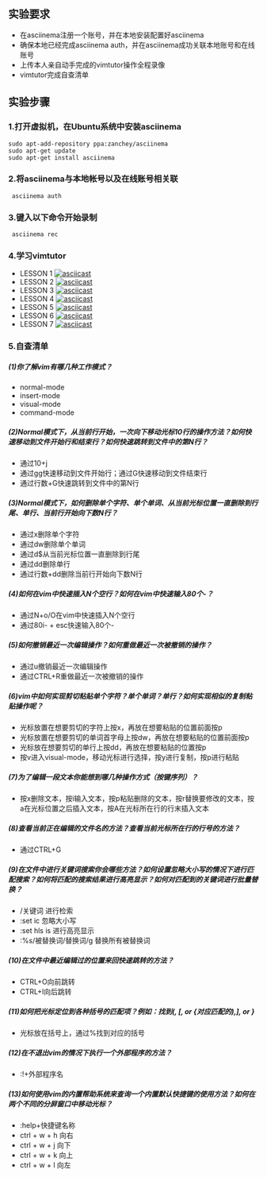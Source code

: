 ## 实验要求
+ 在asciinema注册一个账号，并在本地安装配置好asciinema
+ 确保本地已经完成asciinema auth，并在asciinema成功关联本地账号和在线账号
+ 上传本人亲自动手完成的vimtutor操作全程录像
+ vimtutor完成自查清单
## 实验步骤
### 1.打开虚拟机，在Ubuntu系统中安装asciinema
```
sudo apt-add-repository ppa:zanchey/asciinema
sudo apt-get update
sudo apt-get install asciinema
```
### 2.将asciinema与本地帐号以及在线账号相关联
`` asciinema auth``
### 3.键入以下命令开始录制
`` asciinema rec``
### 4.学习vimtutor
+ LESSON 1
[![asciicast](https://asciinema.org/a/XhBjnrWhaUYVAgk0EQJAtQtbn.svg)](https://asciinema.org/a/XhBjnrWhaUYVAgk0EQJAtQtbn)
+ LESSON 2
[![asciicast](https://asciinema.org/a/zJPCBztNSb27ZQAsNsSmxaCwD.svg)](https://asciinema.org/a/zJPCBztNSb27ZQAsNsSmxaCwD)
+ LESSON 3
[![asciicast](https://asciinema.org/a/Bd8A4e5m7DzNQYzNkfqX2P9N8.svg)](https://asciinema.org/a/Bd8A4e5m7DzNQYzNkfqX2P9N8)
+ LESSON 4
[![asciicast](https://asciinema.org/a/ok8Ho819Hc5DUTPJsrxihIUVp.svg)]( https://asciinema.org/a/ok8Ho819Hc5DUTPJsrxihIUVp)
+ LESSON 5
[![asciicast](https://asciinema.org/a/VXyyx9hEqqzvyFdqR0wH2SGXR.svg)](https://asciinema.org/a/VXyyx9hEqqzvyFdqR0wH2SGXR)
+ LESSON 6
[![asciicast](https://asciinema.org/a/4oQCwJCzGxFMNQOGm7rM7LfoH.svg)](https://asciinema.org/a/4oQCwJCzGxFMNQOGm7rM7LfoH)
+ LESSON 7
[![asciicast](https://asciinema.org/a/2lZPHvG0eOxOE9jRqqEHSSw95.svg)](https://asciinema.org/a/2lZPHvG0eOxOE9jRqqEHSSw95)
### 5.自查清单
##### (1)你了解vim有哪几种工作模式？
+ normal-mode
+ insert-mode
+ visual-mode
+ command-mode
##### (2)Normal模式下，从当前行开始，一次向下移动光标10行的操作方法？如何快速移动到文件开始行和结束行？如何快速跳转到文件中的第N行？
+ 通过10+j
+ 通过gg快速移动到文件开始行；通过G快速移动到文件结束行
+ 通过行数+G快速跳转到文件中的第N行
##### (3)Normal模式下，如何删除单个字符、单个单词、从当前光标位置一直删除到行尾、单行、当前行开始向下数N行？
+ 通过x删除单个字符
+ 通过dw删除单个单词
+ 通过d$从当前光标位置一直删除到行尾
+ 通过dd删除单行
+ 通过行数+dd删除当前行开始向下数N行
##### (4)如何在vim中快速插入N个空行？如何在vim中快速输入80个-？
+ 通过N+o/O在vim中快速插入N个空行
+ 通过80i- + esc快速输入80个-
##### (5)如何撤销最近一次编辑操作？如何重做最近一次被撤销的操作？
+ 通过u撤销最近一次编辑操作
+ 通过CTRL+R重做最近一次被撤销的操作
##### (6)vim中如何实现剪切粘贴单个字符？单个单词？单行？如何实现相似的复制粘贴操作呢？
+ 光标放置在想要剪切的字符上按x，再放在想要粘贴的位置前面按p
+ 光标放置在想要剪切的单词首字母上按dw，再放在想要粘贴的位置前面按p
+ 光标放在想要剪切的单行上按dd，再放在想要粘贴的位置按p
+ 按v进入visual-mode，移动光标进行选择，按y进行复制，按p进行粘贴
##### (7)为了编辑一段文本你能想到哪几种操作方式（按键序列）？
+ 按x删除文本，按i输入文本，按p粘贴删除的文本，按r替换要修改的文本，按a在光标位置之后插入文本，按A在光标所在行的行末插入文本
##### (8)查看当前正在编辑的文件名的方法？查看当前光标所在行的行号的方法？
+ 通过CTRL+G
##### (9)在文件中进行关键词搜索你会哪些方法？如何设置忽略大小写的情况下进行匹配搜索？如何将匹配的搜索结果进行高亮显示？如何对匹配到的关键词进行批量替换？
+ /关键词 进行检索
+ :set ic 忽略大小写
+ :set hls is 进行高亮显示
+ :%s/被替换词/替换词/g 替换所有被替换词
##### (10)在文件中最近编辑过的位置来回快速跳转的方法？
+ CTRL+O向前跳转
+ CTRL+I向后跳转
##### (11)如何把光标定位到各种括号的匹配项？例如：找到(, [, or {对应匹配的),], or }
+ 光标放在括号上，通过%找到对应的括号
##### (12)在不退出vim的情况下执行一个外部程序的方法？
+ :!+外部程序名
##### (13)如何使用vim的内置帮助系统来查询一个内置默认快捷键的使用方法？如何在两个不同的分屏窗口中移动光标？
+ :help+快捷键名称
+ ctrl + w + h 向右
+ ctrl + w + j 向下
+ ctrl + w + k 向上
+ ctrl + w + l 向左
